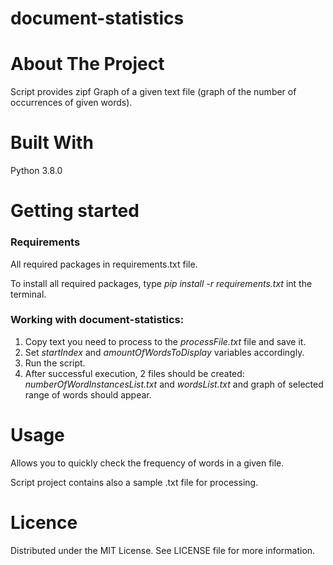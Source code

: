 # document-statistics

# About The Project
Script provides zipf Graph of a given text file (graph of the number of occurrences of given words).

# Built With
Python 3.8.0

# Getting started
### Requirements

All required packages in requirements.txt file.

To install all required packages, type _pip install -r requirements.txt_ int the terminal.

### Working with document-statistics:
1. Copy text you need to process to the _processFile.txt_ file and save it.
4. Set _startIndex_ and  _amountOfWordsToDisplay_ variables accordingly.
5. Run the script.
6. After successful execution, 2 files should be created: _numberOfWordInstancesList.txt_ and _wordsList.txt_ and graph of selected range of words should appear.

# Usage
Allows you to quickly check the frequency of words in a given file.

Script project contains also a sample .txt file for processing.

# Licence
Distributed under the MIT License. See LICENSE file for more information.
